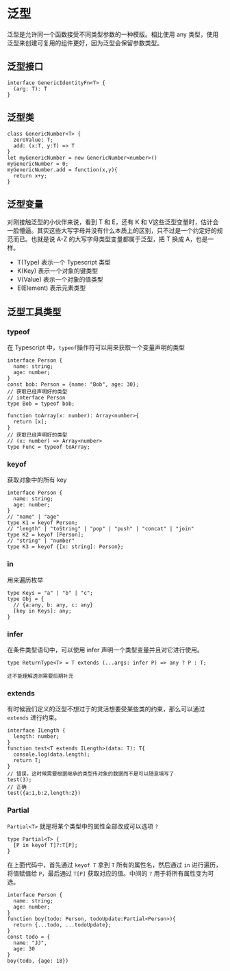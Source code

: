 # 泛型
泛型是允许同一个函数接受不同类型参数的一种模版。相比使用 any 类型，使用泛型来创建可复用的组件更好，因为泛型会保留参数类型。
## 泛型接口
```
interface GenericIdentityFn<T> {
  (arg: T): T
}
```
## 泛型类
```
class GenericNumber<T> {
  zeroValue: T;
  add: (x:T, y:T) => T
}
let myGenericNumber = new GenericNumber<number>()
myGenericNumber = 0;
myGenericNumber.add = function(x,y){
  return x+y;
}
```
## 泛型变量
对刚接触泛型的小伙伴来说，看到 T 和 E，还有 K 和 V这些泛型变量时，估计会一脸懵逼。其实这些大写字母并没有什么本质上的区别，只不过是一个约定好的规范而已。也就是说 A-Z 的大写字母类型变量都属于泛型，把 T 换成 A，也是一样。

- T(Type) 表示一个 Typescript 类型
- K(Key) 表示一个对象的键类型
- V(Value) 表示一个对象的值类型
- E(Element) 表示元素类型

## 泛型工具类型
### typeof 
在 Typescript 中，`typeof`操作符可以用来获取一个变量声明的类型
```
interface Person {
  name: string;
  age: number;
}
const bob: Person = {name: "Bob", age: 30};
// 获取已经声明好的类型
// interface Person
type Bob = typeof bob;

function toArray(x: number): Array<number>{
  return [x];
}
// 获取已经声明好的类型
// (x: number) => Array<number>
type Func = typeof toArray;
```
### keyof
获取对象中的所有 key
```
interface Person {
  name: string;
  age: number;
}
// "name" | "age"
type K1 = keyof Person;
// "length" | "toString" | "pop" | "push" | "concat" | "join"
type K2 = keyof [Person];
// "string" | "number"
type K3 = keyof {[x: string]: Person};
```
### in
用来遍历枚举
```
type Keys = "a" | "b" | "c";
type Obj = {
  // {a:any, b: any, c: any}
  [key in Keys]: any;
}
```
### infer
在条件类型语句中，可以使用 infer 声明一个类型变量并且对它进行使用。
```
type ReturnType<T> = T extends (...args: infer P) => any ? P : T;
```
`还不能理解透测需要后期补充`
### extends
有时候我们定义的泛型不想过于的灵活想要受某些类的约束，那么可以通过 `extends` 进行约束。
```
interface ILength {
  length: number;
}
function test<T extends ILength>(data: T): T{
  console.log(data.length);
  return T;
}
// 错误，这时候需要根据继承的类型传对象的数据而不是可以随意填写了
test(3);
// 正确
test({a:1,b:2,length:2})
```
### Partial
`Partial<T>` 就是将某个类型中的属性全部改成可以选项 `?`
```
type Partial<T> {
  [P in keyof T]?:T[P];
}
```
在上面代码中，首先通过 `keyof T` 拿到 `T` 所有的属性名，然后通过 `in` 进行遍历，将值赋值给 `P`，最后通过 `T[P]` 获取对应的值。中间的 `?` 用于将所有属性变为可选。
```
interface Person {
  name: string;
  age: number;
}
function boy(todo: Person, todoUpdate:Partial<Person>){
  return {...todo, ...todoUpdate};
}
const todo = {
  name: "JJ",
  age: 30
}
boy(todo, {age: 18})
```

